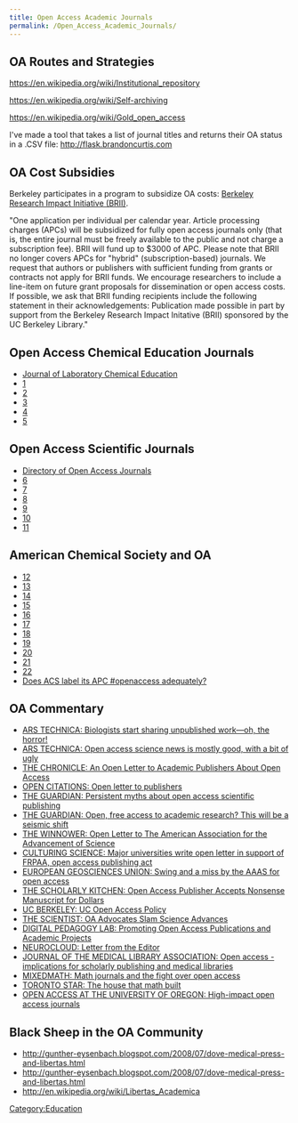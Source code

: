 ```yaml
---
title: Open Access Academic Journals
permalink: /Open_Access_Academic_Journals/
---
```


OA Routes and Strategies
------------------------

<https://en.wikipedia.org/wiki/Institutional_repository>

<https://en.wikipedia.org/wiki/Self-archiving>

<https://en.wikipedia.org/wiki/Gold_open_access>

I've made a tool that takes a list of journal titles and returns their OA status in a .CSV file: <http://flask.brandoncurtis.com>

OA Cost Subsidies
-----------------

Berkeley participates in a program to subsidize OA costs: [Berkeley Research Impact Initiative (BRII)](http://guides.lib.berkeley.edu/brii).

"One application per individual per calendar year. Article processing charges (APCs) will be subsidized for fully open access journals only (that is, the entire journal must be freely available to the public and not charge a subscription fee). BRII will fund up to $3000 of APC. Please note that BRII no longer covers APCs for "hybrid" (subscription-based) journals. We request that authors or publishers with sufficient funding from grants or contracts not apply for BRII funds. We encourage researchers to include a line-item on future grant proposals for dissemination or open access costs. If possible, we ask that BRII funding recipients include the following statement in their acknowledgements: Publication made possible in part by support from the Berkeley Research Impact Initative (BRII) sponsored by the UC Berkeley Library."

Open Access Chemical Education Journals
---------------------------------------

-   [Journal of Laboratory Chemical Education](http://www.sapub.org/journal/authorguidelines.aspx?journalid=1139)
-   [1](http://scholarlyoa.com/2012/02/05/new-publisher-scientific-academic-publishing/)
-   [2](http://finnaarupnielsen.wordpress.com/2012/11/30/good-morning-idiot-was-the-latest-messages-fr/)
-   [3](http://phylogenomics.blogspot.com/2012/01/yet-another-spammy-science-publisher.html)
-   [4](http://rrresearch.fieldofscience.com/2012/01/academic-publishing-gets-even-sleazier.html)
-   [5](http://www.sciepub.com/journal/WJCE)

Open Access Scientific Journals
-------------------------------

-   [Directory of Open Access Journals](https://doaj.org/)
-   [6](http://finnaarupnielsen.wordpress.com/2010/07/23/open-access-is-bad-bad-bad/)
-   [7](http://scholarlykitchen.sspnet.org/2012/10/03/the-new-wave-of-gold-oa-journals/)
-   [8](http://www.doaj.org/)
-   [9](http://scholarlyoa.com/publishers/)
-   [10](http://bogus-conferences.blogspot.com/)
-   [11](http://kaboodle.nescent.org/?q=taxonomy/term/1009/all)

American Chemical Society and OA
--------------------------------

-   [12](http://blog.lib.uiowa.edu/transitions/?p=83)
-   [13](http://scientopia.org/blogs/bookoftrogool/2010/10/05/acs-the-perfect-storm/)
-   [14](http://openaccess.eprints.org/index.php?/archives/213-Trojan-Horse-from-American-Chemical-Society-Caveat-Emptor.html)
-   [15](http://pubs.acs.org/page/4authors/authorchoice/index.html)
-   [16](http://pubs.acs.org/editorschoice/)
-   [17](http://acsopenaccess.org/)
-   [18](http://acsopenaccess.org/acs-authorchoice/)
-   [19](http://acsopenaccess.org/acs-editors-choice/)
-   [20](http://acsopenaccess.org/acs-author-rewards/)
-   [21](http://acsopenaccess.org/acs-central-science/)
-   [22](http://www.ncbi.nlm.nih.gov/pmc/?Db=pmc&Cmd=DetailsSearch&Term=ACS+AuthorChoice%5Bfilter%5D)
-   [Does ACS label its APC \#openaccess adequately?](https://blogs.ch.cam.ac.uk/pmr/2013/08/13/does-acs-label-its-apc-openaccess-adequately-i-navigate-the-complex-options-no/)

OA Commentary
-------------

-   [ARS TECHNICA: Biologists start sharing unpublished work—oh, the horror!](http://arstechnica.com/staff/2016/04/biologists-start-sharing-unpublished-work-oh-the-horror/)
-   [ARS TECHNICA: Open access science news is mostly good, with a bit of ugly](http://arstechnica.com/science/2013/04/open-access-science-news-is-mostly-good-with-a-bit-of-ugly/)
-   [THE CHRONICLE: An Open Letter to Academic Publishers About Open Access](http://chronicle.com/article/Hot-Type-An-Open-Letter-to/131397/)
-   [OPEN CITATIONS: Open letter to publishers](http://opencitations.wordpress.com/2013/01/03/open-letter-to-publishers/)
-   [THE GUARDIAN: Persistent myths about open access scientific publishing](http://www.theguardian.com/science/blog/2012/apr/17/persistent-myths-open-access-scientific-publishing)
-   [THE GUARDIAN: Open, free access to academic research? This will be a seismic shift](http://www.theguardian.com/commentisfree/2012/may/01/open-free-access-academic-research)
-   [THE WINNOWER: Open Letter to The American Association for the Advancement of Science](https://thewinnower.com/papers/open-letter-to-the-american-association-for-the-advancement-of-science)
-   [CULTURING SCIENCE: Major universities write open letter in support of FRPAA, open access publishing act](http://culturingscience.wordpress.com/2010/04/27/major-universities-write-open-letter-in-support-of-frpaa-open-access-publishing-act/)
-   [EUROPEAN GEOSCIENCES UNION: Swing and a miss by the AAAS for open access](http://blogs.egu.eu/palaeoblog/2014/08/15/swing-and-a-miss-by-the-aaas-for-open-access/)
-   [THE SCHOLARLY KITCHEN: Open Access Publisher Accepts Nonsense Manuscript for Dollars](http://scholarlykitchen.sspnet.org/2009/06/10/nonsense-for-dollars/)
-   [UC BERKELEY: UC Open Access Policy](http://www.lib.berkeley.edu/scholarlycommunication/pdfs/oa_fees.pdf)
-   [THE SCIENTIST: OA Advocates Slam Science Advances](http://www.the-scientist.com/?articles.view/articleNo/40766/title/Opinion--OA-Advocates-Slam-Science-Advances/)
-   [DIGITAL PEDAGOGY LAB: Promoting Open Access Publications and Academic Projects](http://www.hybridpedagogy.com/journal/promoting-open-access-publications-and-academic-projects/)
-   [NEUROCLOUD: Letter from the Editor](https://web.archive.org/web/20150216102531/http://neuro-cloud.net/blog/66-letter-from-the-editor)
-   [JOURNAL OF THE MEDICAL LIBRARY ASSOCIATION: Open access - implications for scholarly publishing and medical libraries](http://www.ncbi.nlm.nih.gov/pmc/articles/PMC1525322/)
-   [MIXEDMATH: Math journals and the fight over open access](https://mixedmath.wordpress.com/2013/01/18/side-of-journal/)
-   [TORONTO STAR: The house that math built](http://www.thestar.com/news/gta/2011/02/04/the_house_that_math_built.html)
-   [OPEN ACCESS AT THE UNIVERSITY OF OREGON: High-impact open access journals](http://openaccess.uoregon.edu/2012/03/02/high-impact-open-access-journals/)

Black Sheep in the OA Community
-------------------------------

-   <http://gunther-eysenbach.blogspot.com/2008/07/dove-medical-press-and-libertas.html>
-   <http://gunther-eysenbach.blogspot.com/2008/07/dove-medical-press-and-libertas.html>
-   <http://en.wikipedia.org/wiki/Libertas_Academica>

[Category:Education](/Category:Education "wikilink")